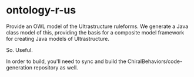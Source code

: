 ontology-r-us
=============

Provide an OWL model of the Ultrastructure ruleforms.  We generate a Java class model of this, providing the basis for a composite model framework for creating Java models of Ultrastructure.

So.  Useful.

In order to build, you'll need to sync and build the ChiralBehaviors/code-generation repository as well.
